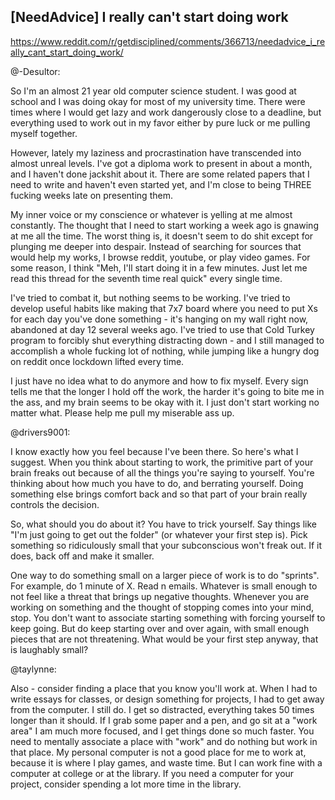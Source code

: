 ## [NeedAdvice] I really can't start doing work

https://www.reddit.com/r/getdisciplined/comments/366713/needadvice_i_really_cant_start_doing_work/

@-Desultor:

So I'm an almost 21 year old computer science student. I was good at school and I was doing okay for most of my university time. There were times where I would get lazy and work dangerously close to a deadline, but everything used to work out in my favor either by pure luck or me pulling myself together.

However, lately my laziness and procrastination have transcended into almost unreal levels. I've got a diploma work to present in about a month, and I haven't done jackshit about it. There are some related papers that I need to write and haven't even started yet, and I'm close to being THREE fucking weeks late on presenting them.

My inner voice or my conscience or whatever is yelling at me almost constantly. The thought that I need to start working a week ago is gnawing at me all the time. The worst thing is, it doesn't seem to do shit except for plunging me deeper into despair. Instead of searching for sources that would help my works, I browse reddit, youtube, or play video games. For some reason, I think "Meh, I'll start doing it in a few minutes. Just let me read this thread for the seventh time real quick" every single time.

I've tried to combat it, but nothing seems to be working. I've tried to develop useful habits like making that 7x7 board where you need to put Xs for each day you've done something - it's hanging on my wall right now, abandoned at day 12 several weeks ago. I've tried to use that Cold Turkey program to forcibly shut everything distracting down - and I still managed to accomplish a whole fucking lot of nothing, while jumping like a hungry dog on reddit once lockdown lifted every time.

I just have no idea what to do anymore and how to fix myself. Every sign tells me that the longer I hold off the work, the harder it's going to bite me in the ass, and my brain seems to be okay with it. I just don't start working no matter what. Please help me pull my miserable ass up.

@drivers9001:

I know exactly how you feel because I've been there. So here's what I suggest. When you think about starting to work, the primitive part of your brain freaks out because of all the things you're saying to yourself. You're thinking about how much you have to do, and berrating yourself. Doing something else brings comfort back and so that part of your brain really controls the decision.

So, what should you do about it? You have to trick yourself. Say things like "I'm just going to get out the folder" (or whatever your first step is). Pick something so ridiculously small that your subconscious won't freak out. If it does, back off and make it smaller.

One way to do something small on a larger piece of work is to do "sprints". For example, do 1 minute of X. Read n emails. Whatever is small enough to not feel like a threat that brings up negative thoughts. Whenever you are working on something and the thought of stopping comes into your mind, stop. You don't want to associate starting something with forcing yourself to keep going. But do keep starting over and over again, with small enough pieces that are not threatening.
What would be your first step anyway, that is laughably small?

@taylynne:

Also - consider finding a place that you know you'll work at. When I had to write essays for classes, or design something for projects, I had to get away from the computer. I still do. I get so distracted, everything takes 50 times longer than it should. If I grab some paper and a pen, and go sit at a "work area" I am much more focused, and I get things done so much faster.
You need to mentally associate a place with "work" and do nothing but work in that place. My personal computer is not a good place for me to work at, because it is where I play games, and waste time. But I can work fine with a computer at college or at the library. If you need a computer for your project, consider spending a lot more time in the library.
